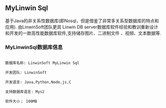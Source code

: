 ## MyLinwin Sql
基于Java的非关系性数据库(即Nosql，但是借鉴了非常多关系型数据库的特点和应用). 由LinwinSoft团队更具
Linwin DB server数据库软件经验和教训重新设计和开发的一款高性能数据库软件,支持储存图片、二进制文件
、视频、文本数据等.

### MyLinwinSql数据库信息
```

数据库名称: LinwinSoft MyLinwin Sql

开发团队: LinwinSoft

开发语言: Java,Python,Node.js,C

支持数据库语言: Mys2

软件大小； 100MB



```